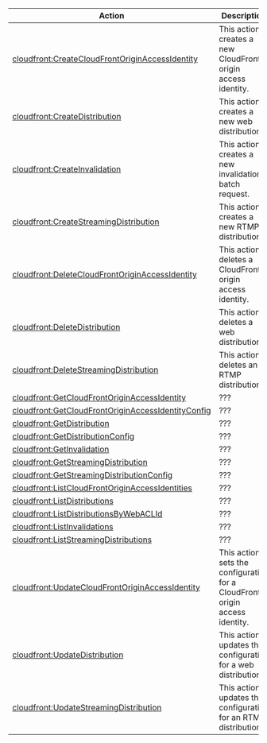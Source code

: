 | Action | Description | Resource | Condition |
| --- | --- | --- | --- |
| [cloudfront:CreateCloudFrontOriginAccessIdentity](http://docs.aws.amazon.com/AmazonCloudFront/latest/APIReference/CreateOAI.html) | This action creates a new CloudFront origin access identity. | * | - |
| [cloudfront:CreateDistribution](http://docs.aws.amazon.com/AmazonCloudFront/latest/APIReference/CreateDistribution.html) | This action creates a new web distribution. | * | - |
| [cloudfront:CreateInvalidation](http://docs.aws.amazon.com/AmazonCloudFront/latest/APIReference/CreateInvalidation.html) | This action creates a new invalidation batch request. | * | - |
| [cloudfront:CreateStreamingDistribution](http://docs.aws.amazon.com/AmazonCloudFront/latest/APIReference/CreateStreamingDistribution.html) | This action creates a new RTMP distribution. | * | - |
| [cloudfront:DeleteCloudFrontOriginAccessIdentity](http://docs.aws.amazon.com/AmazonCloudFront/latest/APIReference/DeleteOAI.html) | This action deletes a CloudFront origin access identity. | * | - |
| [cloudfront:DeleteDistribution](http://docs.aws.amazon.com/AmazonCloudFront/latest/APIReference/DeleteDistribution.html) | This action deletes a web distribution. | * | - |
| [cloudfront:DeleteStreamingDistribution](http://docs.aws.amazon.com/AmazonCloudFront/latest/APIReference/DeleteStreamingDistribution.html) | This action deletes an RTMP distribution. | * | - |
| [cloudfront:GetCloudFrontOriginAccessIdentity](http://docs.aws.amazon.com/AmazonCloudFront/latest/APIReference/GetOAI.html) | ??? | * | - |
| [cloudfront:GetCloudFrontOriginAccessIdentityConfig](http://docs.aws.amazon.com/AmazonCloudFront/latest/APIReference/GetOAIConfig.html) | ??? | * | - |
| [cloudfront:GetDistribution](http://docs.aws.amazon.com/AmazonCloudFront/latest/APIReference/GetDistribution.html) | ??? | * | - |
| [cloudfront:GetDistributionConfig](http://docs.aws.amazon.com/AmazonCloudFront/latest/APIReference/GetConfig.html) | ??? | * | - |
| [cloudfront:GetInvalidation](http://docs.aws.amazon.com/AmazonCloudFront/latest/APIReference/GetInvalidation.html) | ??? | * | - |
| [cloudfront:GetStreamingDistribution](http://docs.aws.amazon.com/AmazonCloudFront/latest/APIReference/GetStreamingDistribution.html) | ??? | * | - |
| [cloudfront:GetStreamingDistributionConfig](http://docs.aws.amazon.com/AmazonCloudFront/latest/APIReference/GetStreamingDistConfig.html) | ??? | * | - |
| [cloudfront:ListCloudFrontOriginAccessIdentities](http://docs.aws.amazon.com/AmazonCloudFront/latest/APIReference/ListOAIs.html) | ??? | * | - |
| [cloudfront:ListDistributions](http://docs.aws.amazon.com/AmazonCloudFront/latest/APIReference/ListDistributions.html) | ??? | * | - |
| [cloudfront:ListDistributionsByWebACLId](https://docs.aws.amazon.com/IAM/latest/UserGuide/list_cloudfront.html) | ??? | * | - |
| [cloudfront:ListInvalidations](http://docs.aws.amazon.com/AmazonCloudFront/latest/APIReference/ListInvalidation.html) | ??? | * | - |
| [cloudfront:ListStreamingDistributions](http://docs.aws.amazon.com/AmazonCloudFront/latest/APIReference/ListStreamingDistributions.html) | ??? | * | - |
| [cloudfront:UpdateCloudFrontOriginAccessIdentity](http://docs.aws.amazon.com/AmazonCloudFront/latest/APIReference/PutOAIConfig.html) | This action sets the configuration for a CloudFront origin access identity. | * | - |
| [cloudfront:UpdateDistribution](http://docs.aws.amazon.com/AmazonCloudFront/latest/APIReference/PutConfig.html) | This action updates the configuration for a web distribution. | * | - |
| [cloudfront:UpdateStreamingDistribution](http://docs.aws.amazon.com/AmazonCloudFront/latest/APIReference/PutStreamingDistConfig.html) | This action updates the configuration for an RTMP distribution. | * | - |
